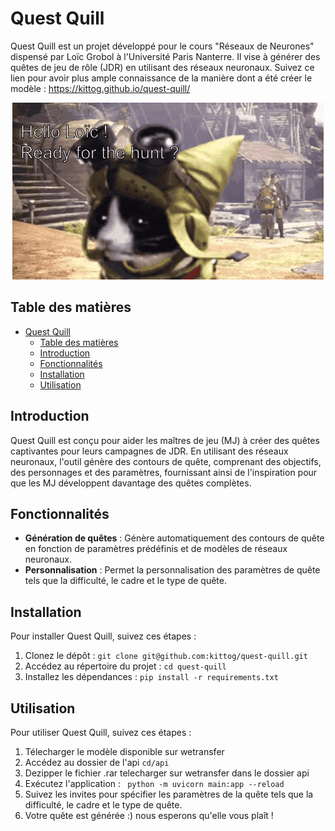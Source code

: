 # Quest Quill

Quest Quill est un projet développé pour le cours "Réseaux de Neurones" dispensé par Loïc Grobol à l'Université Paris Nanterre. Il vise à générer des quêtes de jeu de rôle (JDR) en utilisant des réseaux neuronaux.
Suivez ce lien pour avoir plus ample connaissance de la manière dont a été créer le modèle : https://kittog.github.io/quest-quill/

<p align="center">
  <img src="image/4loic.gif" alt="animated" />
</p>


## Table des matières

- [Quest Quill](#quest-quill)
  - [Table des matières](#table-des-matières)
  - [Introduction](#introduction)
  - [Fonctionnalités](#fonctionnalités)
  - [Installation](#installation)
  - [Utilisation](#utilisation)


## Introduction

Quest Quill est conçu pour aider les maîtres de jeu (MJ) à créer des quêtes captivantes pour leurs campagnes de JDR. En utilisant des réseaux neuronaux, l'outil génère des contours de quête, comprenant des objectifs, des personnages et des paramètres, fournissant ainsi de l'inspiration pour que les MJ développent davantage des quêtes complètes.

## Fonctionnalités

- **Génération de quêtes** : Génère automatiquement des contours de quête en fonction de paramètres prédéfinis et de modèles de réseaux neuronaux.
- **Personnalisation** : Permet la personnalisation des paramètres de quête tels que la difficulté, le cadre et le type de quête.

## Installation

Pour installer Quest Quill, suivez ces étapes :

1. Clonez le dépôt : `git clone git@github.com:kittog/quest-quill.git`
2. Accédez au répertoire du projet : `cd quest-quill`
3. Installez les dépendances : `pip install -r requirements.txt`
## Utilisation

Pour utiliser Quest Quill, suivez ces étapes :

1. Télecharger le modèle disponible sur wetransfer
2. Accédez au dossier de l'api `cd/api`
3. Dezipper le fichier .rar telecharger sur wetransfer dans le dossier api
4. Exécutez l'application : ``` python -m uvicorn main:app --reload```
5. Suivez les invites pour spécifier les paramètres de la quête tels que la difficulté, le cadre et le type de quête.
6. Votre quête est générée :) nous esperons qu'elle vous plaît !
